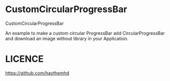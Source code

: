 # CustomCircularProgressBar
CustomCircularProgressBar

An example to make a custom circular ProgressBar add CircularProgressBar and download an image without library in your Application.

# LICENCE
https://github.com/haythemhd

